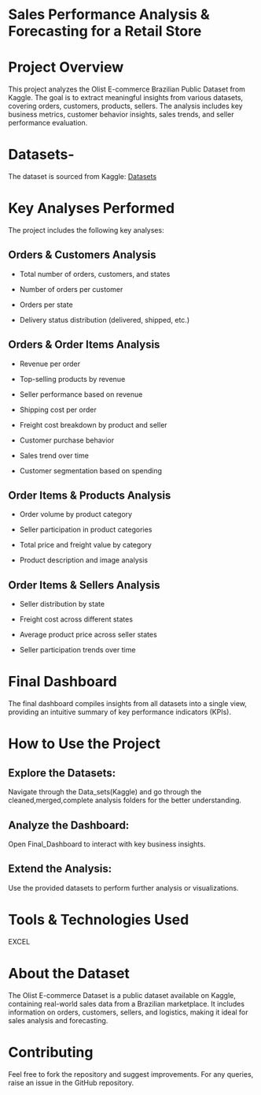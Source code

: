 # Sales Performance Analysis & Forecasting for a Retail Store

# Project Overview
This project analyzes the Olist E-commerce Brazilian Public Dataset from Kaggle. The goal is to extract meaningful insights from various datasets, covering orders, customers, products, sellers. The analysis includes key business metrics, customer behavior insights, sales trends, and seller performance evaluation.

# Datasets-
The dataset is sourced from Kaggle: <a href="https://www.kaggle.com/datasets/olistbr/brazilian-ecommerce">Datasets</a>

# Key Analyses Performed

The project includes the following key analyses:

## Orders & Customers Analysis

- Total number of orders, customers, and states

- Number of orders per customer

- Orders per state

- Delivery status distribution (delivered, shipped, etc.)

## Orders & Order Items Analysis

- Revenue per order

- Top-selling products by revenue

- Seller performance based on revenue

- Shipping cost per order

- Freight cost breakdown by product and seller

- Customer purchase behavior

- Sales trend over time

- Customer segmentation based on spending

## Order Items & Products Analysis

- Order volume by product category

- Seller participation in product categories

- Total price and freight value by category

- Product description and image analysis

## Order Items & Sellers Analysis

- Seller distribution by state

- Freight cost across different states

- Average product price across seller states

- Seller participation trends over time

# Final Dashboard

The final dashboard compiles insights from all datasets into a single view, providing an intuitive summary of key performance indicators (KPIs).

# How to Use the Project

## Explore the Datasets: 

Navigate through the Data_sets(Kaggle) and go through the cleaned,merged,complete analysis folders for the better understanding.

## Analyze the Dashboard: 

Open Final_Dashboard to interact with key business insights.

## Extend the Analysis: 

Use the provided datasets to perform further analysis or visualizations.

# Tools & Technologies Used

EXCEL

# About the Dataset

The Olist E-commerce Dataset is a public dataset available on Kaggle, containing real-world sales data from a Brazilian marketplace. It includes information on orders, customers, sellers, and logistics, making it ideal for sales analysis and forecasting.

# Contributing

Feel free to fork the repository and suggest improvements. For any queries, raise an issue in the GitHub repository.
